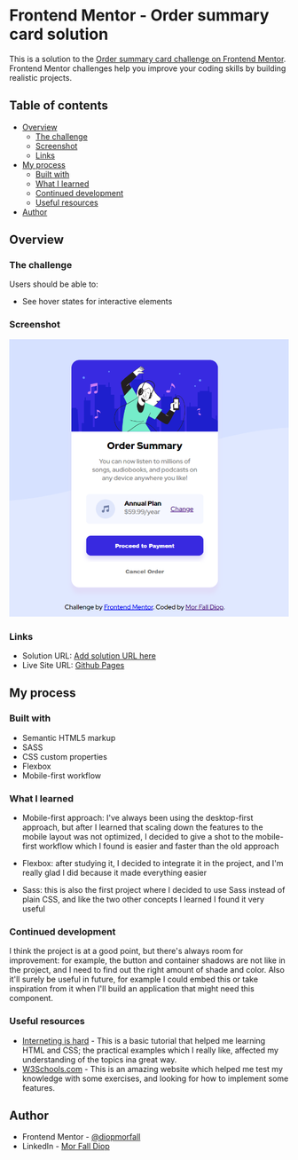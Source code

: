 # Frontend Mentor - Order summary card solution

This is a solution to the [Order summary card challenge on Frontend Mentor](https://www.frontendmentor.io/challenges/order-summary-component-QlPmajDUj). Frontend Mentor challenges help you improve your coding skills by building realistic projects. 

## Table of contents

- [Overview](#overview)
  - [The challenge](#the-challenge)
  - [Screenshot](#screenshot)
  - [Links](#links)
- [My process](#my-process)
  - [Built with](#built-with)
  - [What I learned](#what-i-learned)
  - [Continued development](#continued-development)
  - [Useful resources](#useful-resources)
- [Author](#author)

## Overview

### The challenge

Users should be able to:

- See hover states for interactive elements

### Screenshot

![Screenshot](images/Screenshot.png)


### Links

- Solution URL: [Add solution URL here](https://your-solution-url.com)
- Live Site URL: [Github Pages](https://diopmorfall.github.io/order-summary-component/)

## My process

### Built with

- Semantic HTML5 markup
- SASS
- CSS custom properties
- Flexbox
- Mobile-first workflow

### What I learned

- Mobile-first approach: I've always been using the desktop-first approach, but after I learned that scaling down the features to the mobile layout was not optimized, I decided to give a shot to the mobile-first workflow which I found is easier and faster than the old approach

- Flexbox: after studying it, I decided to integrate it in the project, and I'm really glad I did because it made everything easier

- Sass: this is also the first project where I decided to use Sass instead of plain CSS, and like the two other concepts I learned I found it very useful


### Continued development

I think the project is at a good point, but there's always room for improvement: for example, the button and container shadows are not like in the project, and I need to find out the right amount of shade and color.
Also it'll surely be useful in future, for example I could embed this or take inspiration from it when I'll build an application that might need this component.

### Useful resources

- [Interneting is hard](https://internetingishard.netlify.app/html-and-css/) - This is a basic tutorial that helped me learning HTML and CSS; the practical examples which I really like, affected my understanding of the topics ina great way.
- [W3Schools.com](https://www.w3schools.com/) - This is an amazing website which helped me test my knowledge with some exercises, and looking for how to implement some features.

## Author

- Frontend Mentor - [@diopmorfall](https://www.frontendmentor.io/profile/diopmorfall)
- LinkedIn - [Mor Fall Diop](https://www.linkedin.com/in/mor-fall-diop-07b40a18b)

